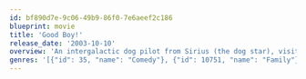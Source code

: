 ```yaml
---
id: bf890d7e-9c06-49b9-86f0-7e6aeef2c186
blueprint: movie
title: 'Good Boy!'
release_date: '2003-10-10'
overview: 'An intergalactic dog pilot from Sirius (the dog star), visits Earth to verify the rumors that dogs have failed to take over the planet.'
genres: '[{"id": 35, "name": "Comedy"}, {"id": 10751, "name": "Family"}, {"id": 878, "name": "Science Fiction"}]'
---
```

